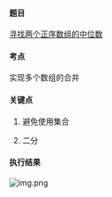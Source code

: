 #### 题目

[寻找两个正序数组的中位数](https://leetcode-cn.com/problems/median-of-two-sorted-arrays/)

#### 考点

实现多个数组的合并

#### 关键点

1. 避免使用集合

2. 二分

#### 执行结果

![img.png](https://pic.leetcode-cn.com/1649857081-MyXKpZ-image.png)
